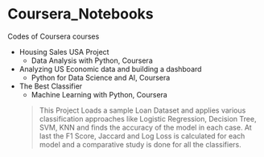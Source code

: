 # Coursera_Notebooks
Codes of Coursera courses

 - Housing Sales USA Project 
   - Data Analysis with Python, Coursera
 - Analyzing US Economic data and building a dashboard
   - Python for Data Science and AI, Coursera
 - The Best Classifier
   - Machine Learning with Python, Coursera
   >This Project Loads a sample Loan Dataset and applies various classification approaches like Logistic Regression, Decision Tree, SVM, KNN and finds the accuracy of the model    in each case. At last the F1 Score, Jaccard and Log Loss is calculated for each model and a comparative study is done for all the classifiers.
